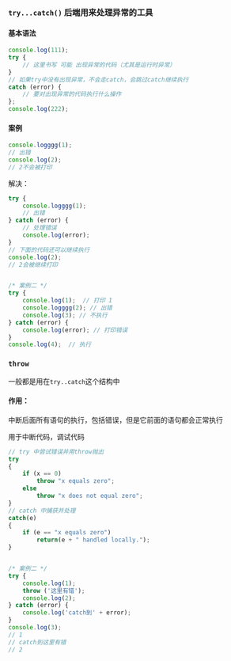 ### `try...catch()` 后端用来处理异常的工具

#### 基本语法

```js
console.log(111);
try {
    // 这里书写 可能 出现异常的代码（尤其是运行时异常）
}
// 如果try中没有出现异常，不会走catch，会跳过catch继续执行 
catch (error) {
    // 要对出现异常的代码执行什么操作
};
console.log(222);
```

#### 案例

```js
console.logggg(1);
// 出错
console.log(2);
// 2不会被打印
```

解决：

```js
try {
    console.logggg(1);
    // 出错
} catch (error) {
    // 处理错误
    console.log(error);
}
// 下面的代码还可以继续执行
console.log(2);
// 2会被继续打印


/* 案例二 */ 
try {
    console.log(1);  // 打印 1 
    console.logggg(2); // 出错
    console.log(3); // 不执行
} catch (error) {
    console.log(error); // 打印错误
}
console.log(4);  // 执行
```



### `throw` 

一般都是用在`try..catch`这个结构中

#### 作用：

中断后面所有语句的执行，包括错误，但是它前面的语句都会正常执行

用于中断代码，调试代码

```js
// try 中尝试错误并用throw抛出
try
{
    if (x == 0)
        throw "x equals zero";
    else
        throw "x does not equal zero";
}
// catch 中捕获并处理
catch(e)
{
    if (e == "x equals zero")
        return(e + " handled locally.");
}


/* 案例二 */
try {
    console.log(1);
    throw ('这里有错');
    console.log(2);
} catch (error) {
    console.log('catch到' + error);
}
console.log(3);
// 1
// catch到这里有错
// 2
```



